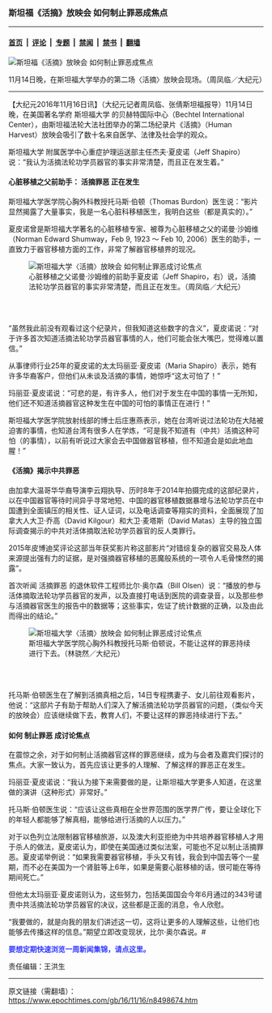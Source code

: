 ### 斯坦福《活摘》放映会 如何制止罪恶成焦点

---

#### [首页](../../../..?n8498674) &nbsp;|&nbsp; [评论](../../../../../epoch-comment?n8498674) &nbsp;|&nbsp; [专题](../../../../../epoch-special?n8498674) &nbsp;|&nbsp; [禁闻](../../../../../epoch-news?n8498674) &nbsp;|&nbsp; [禁书](../../../../../books?n8498674) &nbsp;|&nbsp; [翻墙](https://github.com/gfw-breaker/nogfw/blob/master/README.md?n8498674)


<div><img alt="斯坦福《活摘》放映会 如何制止罪恶成焦点" class="attachment-djy_600_400 size-djy_600_400 wp-post-image" src="https://i.epochtimes.com/assets/uploads/2016/11/1611160222432783-600x400.jpg"/>
<div class="caption">
 <p>
  11月14日晚，在斯坦福大学举办的第二场〈活摘〉放映会现场。（周凤临／大纪元）
 </p>
</div></div><hr/><div class="post_content" id="artbody" itemprop="articleBody">
 <!-- article content begin -->
 <p>
  【大纪元2016年11月16日讯】（大纪元记者周凤临、张倩斯坦福报导）11月14日晚，在美国著名学府
  <ok href="https://www.epochtimes.com/gb/tag/%E6%96%AF%E5%9D%A6%E7%A6%8F%E5%A4%A7%E5%AD%A6.html">
   斯坦福大学
  </ok>
  的贝赫特国际中心（Bechtel International Center），由斯坦福法轮大法社团举办的第二场纪录片《活摘》（Human Harvest）放映会吸引了数十名来自医学、法律及社会学的观众。
 </p>
 <p>
  <ok href="https://www.epochtimes.com/gb/tag/%E6%96%AF%E5%9D%A6%E7%A6%8F%E5%A4%A7%E5%AD%A6.html">
   斯坦福大学
  </ok>
  附属医学中心重症护理运送部主任杰夫‧夏皮诺（Jeff Shapiro）说：“我认为活摘法轮功学员器官的事实非常清楚，而且正在发生着。”
 </p>
 <h4>
  心脏移植之父前助手：
  <ok href="https://www.epochtimes.com/gb/tag/%E6%B4%BB%E6%91%98%E7%BD%AA%E6%81%B6.html">
   活摘罪恶
  </ok>
  正在发生
 </h4>
 <p>
  斯坦福大学医学院心胸外科教授托马斯‧伯顿（Thomas Burdon）医生说：“影片显然揭露了大量事实，我是一名心脏科移植医生，我明白这些（都是真实的）。”
 </p>
 <p>
  夏皮诺曾是斯坦福大学著名的心脏移植专家、被尊为心脏移植之父的诺曼‧沙姆维（Norman Edward Shumway，Feb 9, 1923 ～ Feb 10, 2006）医生的助手，一直致力于器官移植方面的工作，非常了解器官移植界的现况。
 </p>
 <figure aria-describedby="caption-attachment-8498744" class="wp-caption aligncenter" id="attachment_8498744" style="width: 450px">
  <ok href="https://i.epochtimes.com/assets/uploads/2016/11/1611160222532783.jpg" target="_blank">
   <img alt="斯坦福大学〈活摘〉放映会 如何制止罪恶成讨论焦点" class="wp-image-8498744 size-medium" src="https://i.epochtimes.com/assets/uploads/2016/11/1611160222532783-450x299.jpg" title="斯坦福大学〈活摘〉放映会 如何制止罪恶成讨论焦点"/>
  </ok>
  <br/><figcaption class="wp-caption-text" id="caption-attachment-8498744">
   心脏移植之父诺曼‧沙姆维的前助手夏皮诺（Jeff Shapiro，右）说，活摘法轮功学员器官的事实非常清楚，而且正在发生。（周凤临／大纪元）
  </figcaption><br/>
 </figure><br/>
 <p>
  “虽然我此前没有观看过这个纪录片，但我知道这些数字的含义”，夏皮诺说：“对于许多首次知道活摘法轮功学员器官事情的人，他们可能会张大嘴巴，觉得难以置信。”
 </p>
 <p>
  从事律师行业25年的夏皮诺的太太玛丽亚‧夏皮诺（Maria Shapiro）表示，她有许多华裔客户，但他们从未谈及活摘的事情，她惊呼“这太可怕了！”
 </p>
 <p>
  玛丽亚‧夏皮诺说：“可悲的是，有许多人，他们对于发生在中国的事情一无所知，他们还不知道活摘器官这种发生在中国的可怕的事情正在进行！”
 </p>
 <p>
  斯坦福大学医学院放射线部的博士后庄惠燕表示，她在台湾听说过法轮功在大陆被迫害的事情，也知道台湾有很多人在学炼，“可是我不知道有（中共）活摘这种可怕（的事情），以前有听说过大家会去中国做器官移植，但不知道会是如此地血腥！”
 </p>
 <h4>
  《活摘》揭示中共罪恶
 </h4>
 <p>
  由加拿大温哥华华裔导演李云翔执导、历时8年于2014年拍摄完成的这部纪录片，以在中国器官等待时间异乎寻常地短、中国的器官移植数据暴增与法轮功学员在中国遭到全面镇压的相关性、证人证词，以及电话调查等翔实的资料，全面展现了加拿大人大卫‧乔高（David Kilgour）和大卫‧麦塔斯（David Matas）主导的独立国际调查揭示的中共对活体摘取法轮功学员器官的反人类罪行。
 </p>
 <p>
  2015年皮博迪奖评论这部当年获奖影片称这部影片“对错综复杂的器官交易及人体来源提出强有力的证据，是对强摘器官移植的恶魔般系统的一项令人毛骨悚然的揭露”。
 </p>
 <p>
  首次听闻
  <ok href="https://www.epochtimes.com/gb/tag/%E6%B4%BB%E6%91%98%E7%BD%AA%E6%81%B6.html">
   活摘罪恶
  </ok>
  的退休软件工程师比尔‧奥尔森（Bill Olsen）说：“播放的参与活体摘取法轮功学员器官的发声，以及直接打电话到医院的调查录音，以及那些参与活摘器官医生的报告中的数据等；这些事实，佐证了统计数据的正确，以及由此而得出的结论。”
 </p>
 <figure aria-describedby="caption-attachment-8498747" class="wp-caption aligncenter" id="attachment_8498747" style="width: 450px">
  <ok href="https://i.epochtimes.com/assets/uploads/2016/11/1611160222572783.jpg" target="_blank">
   <img alt="斯坦福大学〈活摘〉放映会 如何制止罪恶成讨论焦点" class="wp-image-8498747 size-medium" src="https://i.epochtimes.com/assets/uploads/2016/11/1611160222572783-450x253.jpg" title="斯坦福大学〈活摘〉放映会 如何制止罪恶成讨论焦点"/>
  </ok>
  <br/><figcaption class="wp-caption-text" id="caption-attachment-8498747">
   斯坦福大学医学院心胸外科教授托马斯‧伯顿说，不能让这样的罪恶持续进行下去。（林骁然／大纪元）
  </figcaption><br/>
 </figure><br/>
 <p>
  托马斯‧伯顿医生在了解到活摘真相之后，14日专程携妻子、女儿前往观看影片，他说：“这部片子有助于帮助人们深入了解活摘法轮功学员器官的问题，（类似今天的放映会）应该继续做下去，教育人们，不要让这样的罪恶持续进行下去。”
 </p>
 <h4>
  如何
  <ok href="https://www.epochtimes.com/gb/tag/%E5%88%B6%E6%AD%A2%E7%BD%AA%E6%81%B6.html">
   制止罪恶
  </ok>
  成讨论焦点
 </h4>
 <p>
  在震惊之余，对于如何制止活摘器官这样的罪恶继续，成为与会者及嘉宾们探讨的焦点。大家一致认为，首先应该让更多的人理解、了解这样的罪恶正在发生。
 </p>
 <p>
  玛丽亚‧夏皮诺说：“我认为接下来需要做的是，让斯坦福大学更多人知道，在这里做的演讲（这种形式）非常好。”
 </p>
 <p>
  托马斯‧伯顿医生说：“应该让这些真相在全世界范围的医学界广传，要让全球化下的年轻人都能够了解真相，能够给进行活摘的人以压力。”
 </p>
 <p>
  对于以色列立法限制器官移植旅游，以及澳大利亚拒绝为中共培养器官移植人才用于杀人的做法，夏皮诺认为，即使在美国通过类似法案，可能也不足以制止活摘罪恶。夏皮诺举例说：“如果我需要器官移植，手头又有钱，我会到中国去等个一星期，而不必在美国为一个肾脏等上6年，如果是需要心脏移植的话，很可能在等待期间死亡。”
 </p>
 <p>
  但他太太玛丽亚‧夏皮诺则认为，这些努力，包括美国国会今年6月通过的343号谴责中共活摘法轮功学员器官的决议，这些都是正面的消息，令人欣慰。
 </p>
 <p>
  “我要做的，就是向我的朋友们讲述这一切，这将让更多的人理解这些，让他们也能够去传播这样的信息。”期望立即改变现状，比尔‧奥尔森说。#
 </p>
 <p>
  <b>
   <ok href="http://zipsurvey.com/Survey.aspx?suid=79300&amp;key=4EF2EA2A" style="color: #3339ff">
    要想定期快速浏览一周新闻集锦，请点这里。
   </ok>
  </b>
 </p>
 <p>
  责任编辑：王洪生
 </p>
 <!-- article content end -->
 <div id="below_article_ad">
 </div>
</div>


---

原文链接（需翻墙）：https://www.epochtimes.com/gb/16/11/16/n8498674.htm